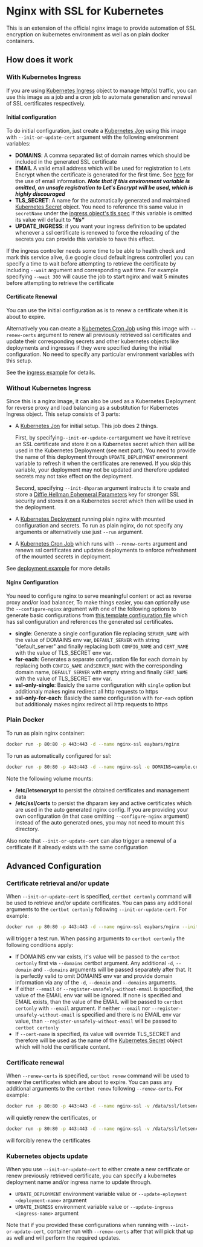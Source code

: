 # Nginx with SSL for Kubernetes
This is an extension of the official nginx image to provide automation of SSL encryption on kubernetes environment as well as on plain docker containers.

## How does it work
### With Kubernetes Ingress
If you are using [Kubernetes Ingress](https://kubernetes.io/docs/concepts/services-networking/ingress/) object to manage http(s) traffic, you can use this image as a job and a cron job to automate generation and renewal of SSL certificates respectively. 
#### Initial configuration
To do initial configuration, just create a [Kubernetes Jon](https://kubernetes.io/docs/concepts/workloads/controllers/jobs-run-to-completion/) using this image with `--init-or-update-cert` argument with the following environment variables:
- **DOMAINS**: A comma separated list of domain names which should be included in the generated SSL certificate
- **EMAIL** A valid email address which will be used for registration to Lets Encrypt when the certificate is generated for the first time. See [here](https://letsencrypt.org/docs/expiration-emails/) for the use of email information. ***Note that if this environment variable is omitted, an unsafe registration to Let's Encrypt will be used, which is highly discouraged*** 
- **TLS_SECRET**: A name for the automatically generated and maintained [Kubernetes Secret](https://kubernetes.io/docs/concepts/configuration/secret/) object. You need to reference this same value in `secretName` under the [ingress object's tls spec](https://kubernetes.io/docs/reference/generated/kubernetes-api/v1.12/#ingresstls-v1beta1-extensions) If this variable is omitted its value will default to ***"tls"***
- **UPDATE_INGRESS**: if you want your ingress definition to be updated whenever a ssl certificate is renewed to force the reloading of the secrets you can provide this variable to have this effect.

If the ingress controller needs some time to be able to health check and mark this service alive, (i.e google cloud default ingress controller) you can specify a time to wait before attempting to retrieve the certificate by including `--wait` argument and corresponding wait time. For example specifying `--wait 300` will cause the job to start nginx and wait 5 minutes before attempting to retrieve the certificate 

#### Certificate Renewal
You can use the initial configuration as is to renew a certificate when it is about to expire. 

Alternatively you can create a [Kubernetes Cron Job](https://kubernetes.io/docs/concepts/workloads/controllers/cron-jobs/) using this image with `--renew-certs` argument to renew all previously retrieved ssl certificates and update their corresponding secrets and other kubernetes objects like deployments and ingresses if they were specified during the initial configuration. No need to specify any particular environment variables with this setup. 
 
See the [ingress example](examples/k8s/ingress/README.md) for details.

### Without Kubernetes Ingress
Since this is a nginx image, it can also be used as a Kubernetes Deployment for reverse proxy and load balancing as a substitution for Kubernetes Ingress object. This setup consists of 3 parts:
- A [Kubernetes Jon](https://kubernetes.io/docs/concepts/workloads/controllers/jobs-run-to-completion/) for initial setup. This job does 2 things.
 
   First, by specifying`--init-or-update-cert`argument we have it retrieve an SSL certificate and store it on a Kubernetes secret which then will be used in the Kubernetes Deployment (see next part). You need to provide the name of this deployment through `UPDATE_DEPLOYMENT` environment variable to refresh it when the certificates are renewed. If you skip this variable, your deployment may not be updated and therefore updated secrets may not take effect on the deployment.

   Second, specifying `--init-dhparam` argument instructs it to create and store a [Diffie Hellman Ephemeral Parameters](https://en.wikipedia.org/wiki/Diffie%E2%80%93Hellman_key_exchange) key for stronger SSL security and stores it on a Kubernetes secret which then will be used in the deployment.  

- A [Kubernetes Deployment](https://kubernetes.io/docs/concepts/workloads/controllers/deployment/) running plain nginx with mounted configuration and secrets. To run as plain nginx, do not specify any arguments or alternatively use just `--run` argument. 
- A [Kubernetes Cron Job](https://kubernetes.io/docs/concepts/workloads/controllers/cron-jobs/) which runs with `--renew-certs` argument and renews ssl certificates and updates deployments to enforce refreshment of the mounted secrets in deployment. 

See [deployment example](examples/k8s/deployment/README.md) for more details

#### Nginx Configuration
You need to configure nginx to serve meaningful content or act as reverse proxy and/or load balancer, To make things easier, you can optionally use the `--configure-nginx` argument with one of the following options to generate basic configurations from [this template configuration file](ssl-site-template.conf) which has ssl configuration and references the generated ssl certificates. 
- **single**: Generate a single configuration file replacing `SERVER_NAME` with the value of DOMAINS env var, `DEFAULT_SERVER` with string "default_server" and finally replacing both `CONFIG_NAME` and `CERT_NAME` with the value of TLS_SECRET env var.
- **for-each**: Generates a separate configuration file for each domain by replacing both `CONFIG_NAME` and`SERVER_NAME` with the corresponding domain name, `DEFAULT_SERVER` with empty string and finally `CERT_NAME` with the value of TLS_SECRET env var. 
- **ssl-only-single**: Basicly the same configuration with `single` option but additionaly makes nginx redirect all http requests to https
- **ssl-only-for-each**: Basicly the same configuration with `for-each` option but additionaly makes nginx redirect all http requests to https
 
### Plain Docker
To run as plain nginx container:
```bash
docker run -p 80:80 -p 443:443 -d --name nginx-ssl eaybars/nginx
```

To run as automatically configured for ssl: 
```bash
docker run -p 80:80 -p 443:443 -d --name nginx-ssl -e DOMAINS=eample.com EMAIL=myemail@example.com -v /data/ssl/letsencrypt:/etc/letsencrypt -v /data/ssl/certs:/etc/ssl/certs eaybars/nginx --run --init-or-update-cert --init-dhparam --configure-nginx
```
Note the following volume mounts:
- **/etc/letsencrypt** to persist the obtained certificates and management data
- **/etc/ssl/certs** to persist the dhparam key and active certificates which are used in the auto generated nginx config. If you are providing your own configuration (in that case omitting `--configure-nginx` argument) instead of the auto generated ones, you may not need to mount this directory.

Also note that `--init-or-update-cert` can also trigger a renewal of a certificate if it already exists with the same configuration

## Advanced Configuration
### Certificate retrieval and/or update
When `--init-or-update-cert` is specified, `certbot certonly` command will be used to retrieve and/or update certificates. You can pass any additional arguments to the `certbot certonly` following `--init-or-update-cert`. For example:
```bash
docker run -p 80:80 -p 443:443 -d --name nginx-ssl eaybars/nginx --init-or-update-cert --dry-run
``` 
will trigger a test run. When passing arguments to `certbot certonly` the following conditions apply:
- If DOMAINS env var exists, it's value will be passed to the `certbot certonly` first via `--domains` certbot argument. Any additional `-d`, `--domain` and `--domains` arguments will be passed separately after that. It is perfectly valid to omit DOMAINS env var and provide domain information via any of the `-d`, `--domain` and `--domains` arguments.
- If either `--email` or `--register-unsafely-without-email` is specified, the value of the EMAIL env var will be ignored. If none is specified and EMAIL exists, than the value of the EMAIL will be passed to `certbot certonly` with `--email` argument. If neither `--email` nor `--register-unsafely-without-email` is specified and there is no EMAIL env var value, than `--register-unsafely-without-email` will be passed to `certbot certonly`
- If `--cert-name` is specified, its value will override TLS_SECRET and therefore will be used as the name of the [Kubernetes Secret](https://kubernetes.io/docs/concepts/configuration/secret/) object which will hold the certificate content.

### Certificate renewal
When `--renew-certs` is specified, `certbot renew` command will be used to renew the certificates which are about to expire. You can pass any additional arguments to the `certbot renew` following `--renew-certs`. For example:
```bash
docker run -p 80:80 -p 443:443 -d --name nginx-ssl -v /data/ssl/letsencrypt:/etc/letsencrypt -v /data/ssl/certs:/etc/ssl/certs eaybars/nginx --renew-certs -q
```
will quietly renew the certificates, or
```bash
docker run -p 80:80 -p 443:443 -d --name nginx-ssl -v /data/ssl/letsencrypt:/etc/letsencrypt -v /data/ssl/certs:/etc/ssl/certs eaybars/nginx --renew-certs --force-renewal
```
will forcibly renew the certificates

### Kubernetes objects update
When you use `--init-or-update-cert` to either create a new certificate or renew previously retrieved certificate, you can specify a kubernetes deployment name and/or ingress name to update through.
- `UPDATE_DEPLOYMENT` environment variable value or `--update-eployment <deployment-name>` argument  
- `UPDATE_INGRESS` environment variable value or `--update-ingress <ingress-name>` argument

Note that if you provided these configurations when running with `--init-or-update-cert`, container run with `--renew-certs` after that will pick that up as well and will perform the required updates.